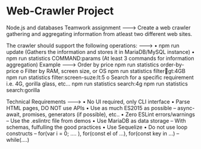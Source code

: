 # Web-Crawler Project

Node.js and databases Teamwork assignment --->
Create a web crawler gathering and aggregating information from atleast two different web sites.

The crawler should support the following operations: --->
•	npm run update (Gathers the information and stores it in MariaDB/MySQL instance)
•	npm run statistics COMMAND:params (At least 3 commands for information aggregation) 
Example --->
Order by price
npm run statistics order-by-price 
o	Filter by RAM, screen size, or OS
npm run statistics filter:ram:gt:4GB
npm run statistics filter:screen-suze:lt:5
o	Search for a specific requirement
i.e. 4G, gorilla glass, etc...
npm run statistics search:4g
npm run statistics search:gorilla

Technical Requirements --->
•	No UI required, only CLI interface
•	Parse HTML pages, DO NOT use APIs
•	Use as much ES2015 as possible
–	async-await, promises, generators (if possible), etc..
•	Zero ESLint errors/warnings
–	Use the .eslintrc file from demos
•	Use MariaDB as data storage
–	With schemas, fulfulling the good practices
•	Use Sequelize
•	Do not use loop constructs
–	for(var i = 0; …. ), for(const el of …), for(const key in …)
–	while(….)


